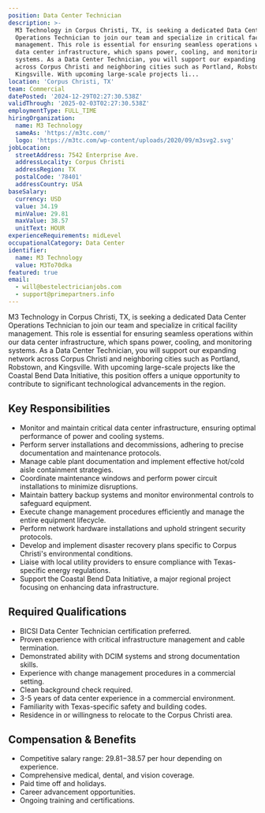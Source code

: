 ```yaml
---
position: Data Center Technician
description: >-
  M3 Technology in Corpus Christi, TX, is seeking a dedicated Data Center
  Operations Technician to join our team and specialize in critical facility
  management. This role is essential for ensuring seamless operations within our
  data center infrastructure, which spans power, cooling, and monitoring
  systems. As a Data Center Technician, you will support our expanding network
  across Corpus Christi and neighboring cities such as Portland, Robstown, and
  Kingsville. With upcoming large-scale projects li...
location: 'Corpus Christi, TX'
team: Commercial
datePosted: '2024-12-29T02:27:30.538Z'
validThrough: '2025-02-03T02:27:30.538Z'
employmentType: FULL_TIME
hiringOrganization:
  name: M3 Technology
  sameAs: 'https://m3tc.com/'
  logo: 'https://m3tc.com/wp-content/uploads/2020/09/m3svg2.svg'
jobLocation:
  streetAddress: 7542 Enterprise Ave.
  addressLocality: Corpus Christi
  addressRegion: TX
  postalCode: '78401'
  addressCountry: USA
baseSalary:
  currency: USD
  value: 34.19
  minValue: 29.81
  maxValue: 38.57
  unitText: HOUR
experienceRequirements: midLevel
occupationalCategory: Data Center
identifier:
  name: M3 Technology
  value: M3To70dka
featured: true
email:
  - will@bestelectricianjobs.com
  - support@primepartners.info
---
```




M3 Technology in Corpus Christi, TX, is seeking a dedicated Data Center Operations Technician to join our team and specialize in critical facility management. This role is essential for ensuring seamless operations within our data center infrastructure, which spans power, cooling, and monitoring systems. As a Data Center Technician, you will support our expanding network across Corpus Christi and neighboring cities such as Portland, Robstown, and Kingsville. With upcoming large-scale projects like the Coastal Bend Data Initiative, this position offers a unique opportunity to contribute to significant technological advancements in the region.

## Key Responsibilities
- Monitor and maintain critical data center infrastructure, ensuring optimal performance of power and cooling systems.
- Perform server installations and decommissions, adhering to precise documentation and maintenance protocols.
- Manage cable plant documentation and implement effective hot/cold aisle containment strategies.
- Coordinate maintenance windows and perform power circuit installations to minimize disruptions.
- Maintain battery backup systems and monitor environmental controls to safeguard equipment.
- Execute change management procedures efficiently and manage the entire equipment lifecycle.
- Perform network hardware installations and uphold stringent security protocols.
- Develop and implement disaster recovery plans specific to Corpus Christi's environmental conditions.
- Liaise with local utility providers to ensure compliance with Texas-specific energy regulations.
- Support the Coastal Bend Data Initiative, a major regional project focusing on enhancing data infrastructure.

## Required Qualifications
- BICSI Data Center Technician certification preferred.
- Proven experience with critical infrastructure management and cable termination.
- Demonstrated ability with DCIM systems and strong documentation skills.
- Experience with change management procedures in a commercial setting.
- Clean background check required.
- 3-5 years of data center experience in a commercial environment.
- Familiarity with Texas-specific safety and building codes.
- Residence in or willingness to relocate to the Corpus Christi area.

## Compensation & Benefits
- Competitive salary range: $29.81-$38.57 per hour depending on experience.
- Comprehensive medical, dental, and vision coverage.
- Paid time off and holidays.
- Career advancement opportunities.
- Ongoing training and certifications.
